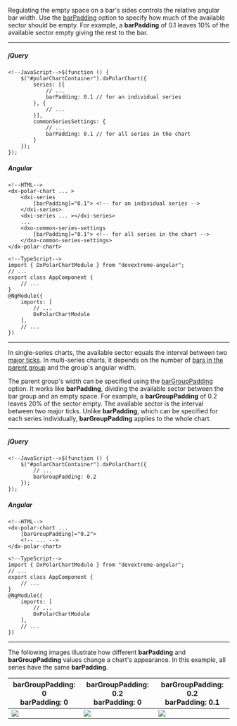 Regulating the empty space on a bar's sides controls the relative angular bar width. Use the [barPadding](/api-reference/20%20Data%20Visualization%20Widgets/dxPolarChart/5%20Series%20Types/CommonPolarChartSeries/barPadding.md '/Documentation/ApiReference/Data_Visualization_Widgets/dxPolarChart/Configuration/series/#barPadding') option to specify how much of the available sector should be empty. For example, a **barPadding** of 0.1 leaves 10% of the available sector empty giving the rest to the bar.

---
##### jQuery

    <!--JavaScript-->$(function () {
        $("#polarChartContainer").dxPolarChart({
            series: [{
                // ...
                barPadding: 0.1 // for an individual series
            }, {
                // ...
            }],
            commonSeriesSettings: {
                // ...
                barPadding: 0.1 // for all series in the chart
            }
        });
    });

##### Angular

    <!--HTML-->
    <dx-polar-chart ... >
        <dxi-series
            [barPadding]="0.1"> <!-- for an individual series -->
        </dxi-series>
        <dxi-series ... ></dxi-series>
        ...
        <dxo-common-series-settings
            [barPadding]="0.1"> <!-- for all series in the chart -->
        </dxo-common-series-settings>
    </dx-polar-chart>

    <!--TypeScript-->
    import { DxPolarChartModule } from "devextreme-angular";
    // ...
    export class AppComponent {
        // ...
    }
    @NgModule({
        imports: [
            // ...
            DxPolarChartModule
        ],
        // ...
    })

---

In single-series charts, the available sector equals the interval between two [major ticks](/concepts/05%20Widgets/PolarChart/10%20Visual%20Elements/060%20Axis%20Ticks/01%20Axis%20Ticks.md '/Documentation/Guide/Widgets/PolarChart/Visual_Elements/#Axis_Ticks'). In multi-series charts, it depends on the number of [bars in the parent group](/concepts/05%20Widgets/PolarChart/20%20Series%20Types/Bar/05%20Specify%20the%20Bar%20Width '/Documentation/Guide/Widgets/PolarChart/Series_Types/#Bar/Specify_the_Bar_Width') and the group's angular width.

The parent group's width can be specified using the [barGroupPadding](/api-reference/20%20Data%20Visualization%20Widgets/dxPolarChart/1%20Configuration/barGroupPadding.md '/Documentation/ApiReference/Data_Visualization_Widgets/dxPolarChart/Configuration/#barGroupPadding') option. It works like **barPadding**, dividing the available sector between the bar group and an empty space. For example, a **barGroupPadding** of 0.2 leaves 20% of the sector empty. The available sector is the interval between two major ticks. Unlike **barPadding**, which can be specified for each series individually, **barGroupPadding** applies to the whole chart.

---
##### jQuery

    <!--JavaScript-->$(function () {
        $("#polarChartContainer").dxPolarChart({
            // ...
            barGroupPadding: 0.2
        });
    });

##### Angular

    <!--HTML-->
    <dx-polar-chart ...
        [barGroupPadding]="0.2">
        <!-- ... -->
    </dx-polar-chart>

    <!--TypeScript-->
    import { DxPolarChartModule } from "devextreme-angular";
    // ...
    export class AppComponent {
        // ...
    }
    @NgModule({
        imports: [
            // ...
            DxPolarChartModule
        ],
        // ...
    })

---

The following images illustrate how different **barPadding** and **barGroupPadding** values change a chart's appearance. In this example, all series have the same **barPadding**.

<div class="simple-table">
    <table>
        <thead>
            <tr>
                <th>barGroupPadding: 0 <br/> barPadding: 0</th>
                <th>barGroupPadding: 0.2 <br/> barPadding: 0</th>
                <th>barGroupPadding: 0.2 <br/> barPadding: 0.1</th>
            </tr>
        </thead>
        <tbody>
            <tr>
                <td><img src="/Content/images/doc/18_2/ChartJS/polarbarwidth/1.png" /></td>
                <td><img src="/Content/images/doc/18_2/ChartJS/polarbarwidth/2.png" /></td>
                <td><img src="/Content/images/doc/18_2/ChartJS/polarbarwidth/3.png" /></td>
            </tr>
        </tbody>
    </table>
</div>
